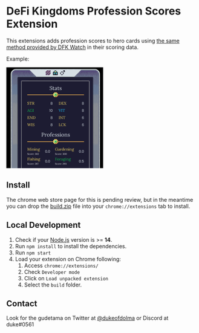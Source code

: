 # DeFi Kingdoms Profession Scores Extension

This extensions adds profession scores to hero cards using [the same method provided by DFK Watch](https://dfkwatch.web.app/about/heroranking) in their scoring data.

Example:

<img src="src/assets/img/example.png" width="256"/>

## Install

The chrome web store page for this is pending review, but in the meantime you can drop the [build.zip](https://github.com/DukeOfDolma/dfk-profession-scores/raw/main/build.zip) file into your `chrome://extensions` tab to install.

## Local Development

1. Check if your [Node.js](https://nodejs.org/) version is >= **14**.
5. Run `npm install` to install the dependencies.
6. Run `npm start`
7. Load your extension on Chrome following:
   1. Access `chrome://extensions/`
   2. Check `Developer mode`
   3. Click on `Load unpacked extension`
   4. Select the `build` folder.

## Contact

Look for the gudetama on Twitter at [@dukeofdolma](https://twitter.com/dukeofdolma) or Discord at duke#0561